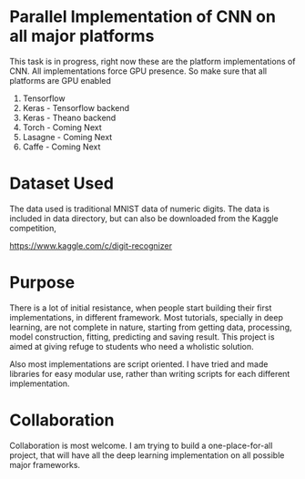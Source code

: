 # Parallel Implementation of CNN on all major platforms
This task is in progress, right now these are the platform implementations of CNN. All implementations force GPU presence. So make sure that all platforms are GPU enabled
1. Tensorflow
2. Keras - Tensorflow backend
3. Keras - Theano backend 
4. Torch - Coming Next 
5. Lasagne - Coming Next 
6. Caffe - Coming Next 

# Dataset Used
The data used is traditional MNIST data of numeric digits. The data is included in data directory, but can also be downloaded from the Kaggle competition, 

https://www.kaggle.com/c/digit-recognizer

# Purpose
There is a lot of initial resistance, when people start building their first implementations, in different framework. Most tutorials, specially in deep learning, are not complete in nature, starting from getting data, processing, model construction, fitting, predicting and saving result. This project is aimed at giving refuge to students who need a wholistic solution.

Also most implementations are script oriented. I have tried and made libraries for easy modular use, rather than writing scripts for each different implementation. 

# Collaboration
Collaboration is most welcome. I am trying to build a one-place-for-all project, that will have all the deep learning implementation on all possible major frameworks. 

